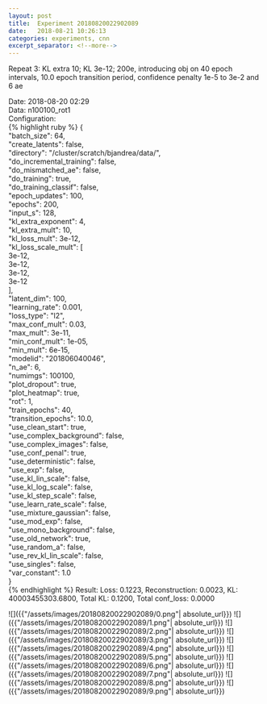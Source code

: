 ```yaml
---
layout: post
title:  Experiment 20180820022902089
date:   2018-08-21 10:26:13
categories: experiments, cnn
excerpt_separator: <!--more-->
---
```

Repeat 3: KL extra 10; KL 3e-12; 200e, introducing obj on 40 epoch intervals, 10.0 epoch transition period, confidence penalty 1e-5 to 3e-2 and 6 ae  

 <!--more-->
Date: 2018-08-20 02:29  
Data: n100100_rot1  
Configuration:   
{% highlight ruby %}
{  
    "batch_size": 64,   
    "create_latents": false,   
    "directory": "/cluster/scratch/bjandrea/data/",   
    "do_incremental_training": false,   
    "do_mismatched_ae": false,   
    "do_training": true,   
    "do_training_classif": false,   
    "epoch_updates": 100,   
    "epochs": 200,   
    "input_s": 128,   
    "kl_extra_exponent": 4,   
    "kl_extra_mult": 10,   
    "kl_loss_mult": 3e-12,   
    "kl_loss_scale_mult": [  
        3e-12,   
        3e-12,   
        3e-12,   
        3e-12  
    ],   
    "latent_dim": 100,   
    "learning_rate": 0.001,   
    "loss_type": "l2",   
    "max_conf_mult": 0.03,   
    "max_mult": 3e-11,   
    "min_conf_mult": 1e-05,   
    "min_mult": 6e-15,   
    "modelid": "201806040046",   
    "n_ae": 6,   
    "numimgs": 100100,   
    "plot_dropout": true,   
    "plot_heatmap": true,   
    "rot": 1,   
    "train_epochs": 40,   
    "transition_epochs": 10.0,   
    "use_clean_start": true,   
    "use_complex_background": false,   
    "use_complex_images": false,   
    "use_conf_penal": true,   
    "use_deterministic": false,   
    "use_exp": false,   
    "use_kl_lin_scale": false,   
    "use_kl_log_scale": false,   
    "use_kl_step_scale": false,   
    "use_learn_rate_scale": false,   
    "use_mixture_gaussian": false,   
    "use_mod_exp": false,   
    "use_mono_background": false,   
    "use_old_network": true,   
    "use_random_a": false,   
    "use_rev_kl_lin_scale": false,   
    "use_singles": false,   
    "var_constant": 1.0  
}  
{% endhighlight %}
Result: Loss: 0.1223, Reconstruction: 0.0023, KL: 40003455303.6800, Total KL: 0.1200,  Total conf_loss: 0.0000  

![]({{"/assets/images/20180820022902089/0.png"| absolute_url}})
![]({{"/assets/images/20180820022902089/1.png"| absolute_url}})
![]({{"/assets/images/20180820022902089/2.png"| absolute_url}})
![]({{"/assets/images/20180820022902089/3.png"| absolute_url}})
![]({{"/assets/images/20180820022902089/4.png"| absolute_url}})
![]({{"/assets/images/20180820022902089/5.png"| absolute_url}})
![]({{"/assets/images/20180820022902089/6.png"| absolute_url}})
![]({{"/assets/images/20180820022902089/7.png"| absolute_url}})
![]({{"/assets/images/20180820022902089/8.png"| absolute_url}})
![]({{"/assets/images/20180820022902089/9.png"| absolute_url}})
